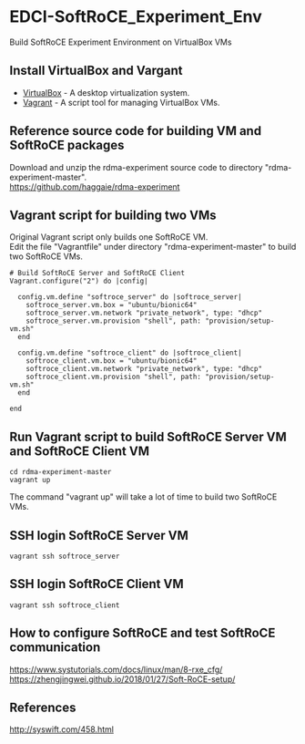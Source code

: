 # EDCI-SoftRoCE_Experiment_Env
Build SoftRoCE Experiment Environment on VirtualBox VMs

## Install VirtualBox and Vargant
* [VirtualBox](https://www.virtualbox.org/wiki/Downloads) - A desktop virtualization system.
* [Vagrant](https://www.vagrantup.com/downloads.html) - A script tool for managing VirtualBox VMs.

## Reference source code for building VM and SoftRoCE packages
Download and unzip the rdma-experiment source code to directory "rdma-experiment-master".  
https://github.com/haggaie/rdma-experiment

## Vagrant script for building two VMs
Original Vagrant script only builds one SoftRoCE VM.   
Edit the file "Vagrantfile" under directory "rdma-experiment-master" to build two SoftRoCE VMs.
```shell=
# Build SoftRoCE Server and SoftRoCE Client
Vagrant.configure("2") do |config|
    
  config.vm.define "softroce_server" do |softroce_server|    
    softroce_server.vm.box = "ubuntu/bionic64"
    softroce_server.vm.network "private_network", type: "dhcp"
    softroce_server.vm.provision "shell", path: "provision/setup-vm.sh"    
  end
  
  config.vm.define "softroce_client" do |softroce_client|    
    softroce_client.vm.box = "ubuntu/bionic64"
    softroce_client.vm.network "private_network", type: "dhcp"
    softroce_client.vm.provision "shell", path: "provision/setup-vm.sh"    
  end
  
end
```

## Run Vagrant script to build SoftRoCE Server VM and SoftRoCE Client VM
```shell=
cd rdma-experiment-master
vagrant up
```
The command "vagrant up" will take a lot of time to build two SoftRoCE VMs.

## SSH login SoftRoCE Server VM
```shell=
vagrant ssh softroce_server
```

## SSH login SoftRoCE Client VM
```shell=
vagrant ssh softroce_client
```

## How to configure SoftRoCE and test SoftRoCE communication
https://www.systutorials.com/docs/linux/man/8-rxe_cfg/  
https://zhengjingwei.github.io/2018/01/27/Soft-RoCE-setup/

## References
http://syswift.com/458.html

